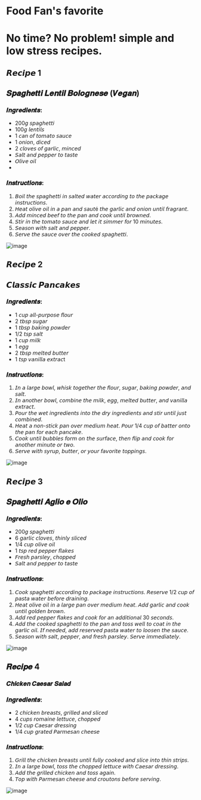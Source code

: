 
# Food Fan's favorite

# No time? No problem! simple and low stress recipes.

## 𝙍𝙚𝙘𝙞𝙥𝙚 1

## 𝑺𝒑𝒂𝒈𝒉𝒆𝒕𝒕𝒊 𝑳𝒆𝒏𝒕𝒊𝒍 𝑩𝒐𝒍𝒐𝒈𝒏𝒆𝒔𝒆 (𝑽𝒆𝒈𝒂𝒏)

### 𝑰𝒏𝒈𝒓𝒆𝒅𝒊𝒆𝒏𝒕𝒔:
- 200𝘨 𝘴𝘱𝘢𝘨𝘩𝘦𝘵𝘵𝘪
- 100𝘨 𝘭𝘦𝘯𝘵𝘪𝘭𝘴
- 1 𝘤𝘢𝘯 𝘰𝘧 𝘵𝘰𝘮𝘢𝘵𝘰 𝘴𝘢𝘶𝘤𝘦
- 1 𝘰𝘯𝘪𝘰𝘯, 𝘥𝘪𝘤𝘦𝘥
- 2 𝘤𝘭𝘰𝘷𝘦𝘴 𝘰𝘧 𝘨𝘢𝘳𝘭𝘪𝘤, 𝘮𝘪𝘯𝘤𝘦𝘥
- 𝘚𝘢𝘭𝘵 𝘢𝘯𝘥 𝘱𝘦𝘱𝘱𝘦𝘳 𝘵𝘰 𝘵𝘢𝘴𝘵𝘦
- 𝘖𝘭𝘪𝘷𝘦 𝘰𝘪𝘭
- 
### 𝑰𝒏𝒔𝒕𝒓𝒖𝒄𝒕𝒊𝒐𝒏𝒔:

1. 𝘉𝘰𝘪𝘭 𝘵𝘩𝘦 𝘴𝘱𝘢𝘨𝘩𝘦𝘵𝘵𝘪 𝘪𝘯 𝘴𝘢𝘭𝘵𝘦𝘥 𝘸𝘢𝘵𝘦𝘳 𝘢𝘤𝘤𝘰𝘳𝘥𝘪𝘯𝘨 𝘵𝘰 𝘵𝘩𝘦 𝘱𝘢𝘤𝘬𝘢𝘨𝘦 𝘪𝘯𝘴𝘵𝘳𝘶𝘤𝘵𝘪𝘰𝘯𝘴.
2. 𝘏𝘦𝘢𝘵 𝘰𝘭𝘪𝘷𝘦 𝘰𝘪𝘭 𝘪𝘯 𝘢 𝘱𝘢𝘯 𝘢𝘯𝘥 𝘴𝘢𝘶𝘵é 𝘵𝘩𝘦 𝘨𝘢𝘳𝘭𝘪𝘤 𝘢𝘯𝘥 𝘰𝘯𝘪𝘰𝘯 𝘶𝘯𝘵𝘪𝘭 𝘧𝘳𝘢𝘨𝘳𝘢𝘯𝘵.
3. 𝘈𝘥𝘥 𝘮𝘪𝘯𝘤𝘦𝘥 𝘣𝘦𝘦𝘧 𝘵𝘰 𝘵𝘩𝘦 𝘱𝘢𝘯 𝘢𝘯𝘥 𝘤𝘰𝘰𝘬 𝘶𝘯𝘵𝘪𝘭 𝘣𝘳𝘰𝘸𝘯𝘦𝘥.
4. 𝘚𝘵𝘪𝘳 𝘪𝘯 𝘵𝘩𝘦 𝘵𝘰𝘮𝘢𝘵𝘰 𝘴𝘢𝘶𝘤𝘦 𝘢𝘯𝘥 𝘭𝘦𝘵 𝘪𝘵 𝘴𝘪𝘮𝘮𝘦𝘳 𝘧𝘰𝘳 10 𝘮𝘪𝘯𝘶𝘵𝘦𝘴.
5. 𝘚𝘦𝘢𝘴𝘰𝘯 𝘸𝘪𝘵𝘩 𝘴𝘢𝘭𝘵 𝘢𝘯𝘥 𝘱𝘦𝘱𝘱𝘦𝘳.
6. 𝘚𝘦𝘳𝘷𝘦 𝘵𝘩𝘦 𝘴𝘢𝘶𝘤𝘦 𝘰𝘷𝘦𝘳 𝘵𝘩𝘦 𝘤𝘰𝘰𝘬𝘦𝘥 𝘴𝘱𝘢𝘨𝘩𝘦𝘵𝘵𝘪.

![image](https://github.com/user-attachments/assets/96fdd2b3-fbfa-4312-882a-ab2f731e87d8)


## 𝙍𝙚𝙘𝙞𝙥𝙚 2

## 𝘾𝙡𝙖𝙨𝙨𝙞𝙘 𝙋𝙖𝙣𝙘𝙖𝙠𝙚𝙨

### 𝑰𝒏𝒈𝒓𝒆𝒅𝒊𝒆𝒏𝒕𝒔:

- 1 𝘤𝘶𝘱 𝘢𝘭𝘭-𝘱𝘶𝘳𝘱𝘰𝘴𝘦 𝘧𝘭𝘰𝘶𝘳
- 2 𝘵𝘣𝘴𝘱 𝘴𝘶𝘨𝘢𝘳
- 1 𝘵𝘣𝘴𝘱 𝘣𝘢𝘬𝘪𝘯𝘨 𝘱𝘰𝘸𝘥𝘦𝘳
- 1/2 𝘵𝘴𝘱 𝘴𝘢𝘭𝘵
- 1 𝘤𝘶𝘱 𝘮𝘪𝘭𝘬
- 1 𝘦𝘨𝘨
- 2 𝘵𝘣𝘴𝘱 𝘮𝘦𝘭𝘵𝘦𝘥 𝘣𝘶𝘵𝘵𝘦𝘳
- 1 𝘵𝘴𝘱 𝘷𝘢𝘯𝘪𝘭𝘭𝘢 𝘦𝘹𝘵𝘳𝘢𝘤t

### 𝑰𝒏𝒔𝒕𝒓𝒖𝒄𝒕𝒊𝒐𝒏𝒔:
1. 𝘐𝘯 𝘢 𝘭𝘢𝘳𝘨𝘦 𝘣𝘰𝘸𝘭, 𝘸𝘩𝘪𝘴𝘬 𝘵𝘰𝘨𝘦𝘵𝘩𝘦𝘳 𝘵𝘩𝘦 𝘧𝘭𝘰𝘶𝘳, 𝘴𝘶𝘨𝘢𝘳, 𝘣𝘢𝘬𝘪𝘯𝘨 𝘱𝘰𝘸𝘥𝘦𝘳, 𝘢𝘯𝘥 𝘴𝘢𝘭𝘵.
2. 𝘐𝘯 𝘢𝘯𝘰𝘵𝘩𝘦𝘳 𝘣𝘰𝘸𝘭, 𝘤𝘰𝘮𝘣𝘪𝘯𝘦 𝘵𝘩𝘦 𝘮𝘪𝘭𝘬, 𝘦𝘨𝘨, 𝘮𝘦𝘭𝘵𝘦𝘥 𝘣𝘶𝘵𝘵𝘦𝘳, 𝘢𝘯𝘥 𝘷𝘢𝘯𝘪𝘭𝘭𝘢 𝘦𝘹𝘵𝘳𝘢𝘤𝘵.
3. 𝘗𝘰𝘶𝘳 𝘵𝘩𝘦 𝘸𝘦𝘵 𝘪𝘯𝘨𝘳𝘦𝘥𝘪𝘦𝘯𝘵𝘴 𝘪𝘯𝘵𝘰 𝘵𝘩𝘦 𝘥𝘳𝘺 𝘪𝘯𝘨𝘳𝘦𝘥𝘪𝘦𝘯𝘵𝘴 𝘢𝘯𝘥 𝘴𝘵𝘪𝘳 𝘶𝘯𝘵𝘪𝘭 𝘫𝘶𝘴𝘵 𝘤𝘰𝘮𝘣𝘪𝘯𝘦𝘥.
4. 𝘏𝘦𝘢𝘵 𝘢 𝘯𝘰𝘯-𝘴𝘵𝘪𝘤𝘬 𝘱𝘢𝘯 𝘰𝘷𝘦𝘳 𝘮𝘦𝘥𝘪𝘶𝘮 𝘩𝘦𝘢𝘵. 𝘗𝘰𝘶𝘳 1/4 𝘤𝘶𝘱 𝘰𝘧 𝘣𝘢𝘵𝘵𝘦𝘳 𝘰𝘯𝘵𝘰 𝘵𝘩𝘦 𝘱𝘢𝘯 𝘧𝘰𝘳 𝘦𝘢𝘤𝘩 𝘱𝘢𝘯𝘤𝘢𝘬𝘦.
5. 𝘊𝘰𝘰𝘬 𝘶𝘯𝘵𝘪𝘭 𝘣𝘶𝘣𝘣𝘭𝘦𝘴 𝘧𝘰𝘳𝘮 𝘰𝘯 𝘵𝘩𝘦 𝘴𝘶𝘳𝘧𝘢𝘤𝘦, 𝘵𝘩𝘦𝘯 𝘧𝘭𝘪𝘱 𝘢𝘯𝘥 𝘤𝘰𝘰𝘬 𝘧𝘰𝘳 𝘢𝘯𝘰𝘵𝘩𝘦𝘳 𝘮𝘪𝘯𝘶𝘵𝘦 𝘰𝘳 𝘵𝘸𝘰.
6. 𝘚𝘦𝘳𝘷𝘦 𝘸𝘪𝘵𝘩 𝘴𝘺𝘳𝘶𝘱, 𝘣𝘶𝘵𝘵𝘦𝘳, 𝘰𝘳 𝘺𝘰𝘶𝘳 𝘧𝘢𝘷𝘰𝘳𝘪𝘵𝘦 𝘵𝘰𝘱𝘱𝘪𝘯𝘨𝘴.

![image](https://github.com/user-attachments/assets/0a056515-e1ff-4d8a-9da4-14591fb52d0a)

## 𝙍𝙚𝙘𝙞𝙥𝙚 3

## 𝑺𝒑𝒂𝒈𝒉𝒆𝒕𝒕𝒊 𝑨𝒈𝒍𝒊𝒐 𝒆 𝑶𝒍𝒊𝒐

### 𝑰𝒏𝒈𝒓𝒆𝒅𝒊𝒆𝒏𝒕𝒔:
- 200𝘨 𝘴𝘱𝘢𝘨𝘩𝘦𝘵𝘵𝘪
- 6 𝘨𝘢𝘳𝘭𝘪𝘤 𝘤𝘭𝘰𝘷𝘦𝘴, 𝘵𝘩𝘪𝘯𝘭𝘺 𝘴𝘭𝘪𝘤𝘦𝘥
- 1/4 𝘤𝘶𝘱 𝘰𝘭𝘪𝘷𝘦 𝘰𝘪𝘭
- 1 𝘵𝘴𝘱 𝘳𝘦𝘥 𝘱𝘦𝘱𝘱𝘦𝘳 𝘧𝘭𝘢𝘬𝘦𝘴
- 𝘍𝘳𝘦𝘴𝘩 𝘱𝘢𝘳𝘴𝘭𝘦𝘺, 𝘤𝘩𝘰𝘱𝘱𝘦𝘥
- 𝘚𝘢𝘭𝘵 𝘢𝘯𝘥 𝘱𝘦𝘱𝘱𝘦𝘳 𝘵𝘰 𝘵𝘢𝘴𝘵𝘦

### 𝑰𝒏𝒔𝒕𝒓𝒖𝒄𝒕𝒊𝒐𝒏𝒔:

1. 𝘊𝘰𝘰𝘬 𝘴𝘱𝘢𝘨𝘩𝘦𝘵𝘵𝘪 𝘢𝘤𝘤𝘰𝘳𝘥𝘪𝘯𝘨 𝘵𝘰 𝘱𝘢𝘤𝘬𝘢𝘨𝘦 𝘪𝘯𝘴𝘵𝘳𝘶𝘤𝘵𝘪𝘰𝘯𝘴. 𝘙𝘦𝘴𝘦𝘳𝘷𝘦 1/2 𝘤𝘶𝘱 𝘰𝘧 𝘱𝘢𝘴𝘵𝘢 𝘸𝘢𝘵𝘦𝘳 𝘣𝘦𝘧𝘰𝘳𝘦 𝘥𝘳𝘢𝘪𝘯𝘪𝘯𝘨.
2. 𝘏𝘦𝘢𝘵 𝘰𝘭𝘪𝘷𝘦 𝘰𝘪𝘭 𝘪𝘯 𝘢 𝘭𝘢𝘳𝘨𝘦 𝘱𝘢𝘯 𝘰𝘷𝘦𝘳 𝘮𝘦𝘥𝘪𝘶𝘮 𝘩𝘦𝘢𝘵. 𝘈𝘥𝘥 𝘨𝘢𝘳𝘭𝘪𝘤 𝘢𝘯𝘥 𝘤𝘰𝘰𝘬 𝘶𝘯𝘵𝘪𝘭 𝘨𝘰𝘭𝘥𝘦𝘯 𝘣𝘳𝘰𝘸𝘯.
3. 𝘈𝘥𝘥 𝘳𝘦𝘥 𝘱𝘦𝘱𝘱𝘦𝘳 𝘧𝘭𝘢𝘬𝘦𝘴 𝘢𝘯𝘥 𝘤𝘰𝘰𝘬 𝘧𝘰𝘳 𝘢𝘯 𝘢𝘥𝘥𝘪𝘵𝘪𝘰𝘯𝘢𝘭 30 𝘴𝘦𝘤𝘰𝘯𝘥𝘴.
4. 𝘈𝘥𝘥 𝘵𝘩𝘦 𝘤𝘰𝘰𝘬𝘦𝘥 𝘴𝘱𝘢𝘨𝘩𝘦𝘵𝘵𝘪 𝘵𝘰 𝘵𝘩𝘦 𝘱𝘢𝘯 𝘢𝘯𝘥 𝘵𝘰𝘴𝘴 𝘸𝘦𝘭𝘭 𝘵𝘰 𝘤𝘰𝘢𝘵 𝘪𝘯 𝘵𝘩𝘦 𝘨𝘢𝘳𝘭𝘪𝘤 𝘰𝘪𝘭. 𝘐𝘧 𝘯𝘦𝘦𝘥𝘦𝘥, 𝘢𝘥𝘥 𝘳𝘦𝘴𝘦𝘳𝘷𝘦𝘥 𝘱𝘢𝘴𝘵𝘢 𝘸𝘢𝘵𝘦𝘳 𝘵𝘰 𝘭𝘰𝘰𝘴𝘦𝘯 𝘵𝘩𝘦 𝘴𝘢𝘶𝘤𝘦.
5. 𝘚𝘦𝘢𝘴𝘰𝘯 𝘸𝘪𝘵𝘩 𝘴𝘢𝘭𝘵, 𝘱𝘦𝘱𝘱𝘦𝘳, 𝘢𝘯𝘥 𝘧𝘳𝘦𝘴𝘩 𝘱𝘢𝘳𝘴𝘭𝘦𝘺. 𝘚𝘦𝘳𝘷𝘦 𝘪𝘮𝘮𝘦𝘥𝘪𝘢𝘵𝘦𝘭𝘺.

![image](https://github.com/user-attachments/assets/4947d8ab-dd8d-4342-a953-8fdb2841acef)

## 𝑹𝒆𝒄𝒊𝒑𝒆 4

### 𝑪𝒉𝒊𝒄𝒌𝒆𝒏 𝑪𝒂𝒆𝒔𝒂𝒓 𝑺𝒂𝒍𝒂𝒅

### 𝑰𝒏𝒈𝒓𝒆𝒅𝒊𝒆𝒏𝒕𝒔:
- 2 𝘤𝘩𝘪𝘤𝘬𝘦𝘯 𝘣𝘳𝘦𝘢𝘴𝘵𝘴, 𝘨𝘳𝘪𝘭𝘭𝘦𝘥 𝘢𝘯𝘥 𝘴𝘭𝘪𝘤𝘦𝘥
- 4 𝘤𝘶𝘱𝘴 𝘳𝘰𝘮𝘢𝘪𝘯𝘦 𝘭𝘦𝘵𝘵𝘶𝘤𝘦, 𝘤𝘩𝘰𝘱𝘱𝘦𝘥
- 1/2 𝘤𝘶𝘱 𝘊𝘢𝘦𝘴𝘢𝘳 𝘥𝘳𝘦𝘴𝘴𝘪𝘯𝘨
- 1/4 𝘤𝘶𝘱 𝘨𝘳𝘢𝘵𝘦𝘥 𝘗𝘢𝘳𝘮𝘦𝘴𝘢𝘯 𝘤𝘩𝘦𝘦𝘴𝘦

### 𝑰𝒏𝒔𝒕𝒓𝒖𝒄𝒕𝒊𝒐𝒏𝒔:
1. 𝘎𝘳𝘪𝘭𝘭 𝘵𝘩𝘦 𝘤𝘩𝘪𝘤𝘬𝘦𝘯 𝘣𝘳𝘦𝘢𝘴𝘵𝘴 𝘶𝘯𝘵𝘪𝘭 𝘧𝘶𝘭𝘭𝘺 𝘤𝘰𝘰𝘬𝘦𝘥 𝘢𝘯𝘥 𝘴𝘭𝘪𝘤𝘦 𝘪𝘯𝘵𝘰 𝘵𝘩𝘪𝘯 𝘴𝘵𝘳𝘪𝘱𝘴.
2. 𝘐𝘯 𝘢 𝘭𝘢𝘳𝘨𝘦 𝘣𝘰𝘸𝘭, 𝘵𝘰𝘴𝘴 𝘵𝘩𝘦 𝘤𝘩𝘰𝘱𝘱𝘦𝘥 𝘭𝘦𝘵𝘵𝘶𝘤𝘦 𝘸𝘪𝘵𝘩 𝘊𝘢𝘦𝘴𝘢𝘳 𝘥𝘳𝘦𝘴𝘴𝘪𝘯𝘨.
3. 𝘈𝘥𝘥 𝘵𝘩𝘦 𝘨𝘳𝘪𝘭𝘭𝘦𝘥 𝘤𝘩𝘪𝘤𝘬𝘦𝘯 𝘢𝘯𝘥 𝘵𝘰𝘴𝘴 𝘢𝘨𝘢𝘪𝘯.
4. 𝘛𝘰𝘱 𝘸𝘪𝘵𝘩 𝘗𝘢𝘳𝘮𝘦𝘴𝘢𝘯 𝘤𝘩𝘦𝘦𝘴𝘦 𝘢𝘯𝘥 𝘤𝘳𝘰𝘶𝘵𝘰𝘯𝘴 𝘣𝘦𝘧𝘰𝘳𝘦 𝘴𝘦𝘳𝘷𝘪𝘯𝘨.


![image](https://github.com/user-attachments/assets/2f950ae6-81d6-4f8a-955f-c9339f67e4a8)



